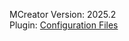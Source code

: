 MCreator Version: 2025.2  
Plugin: [Configuration Files](https://mcreator.net/plugin/92938/configuration-files)
